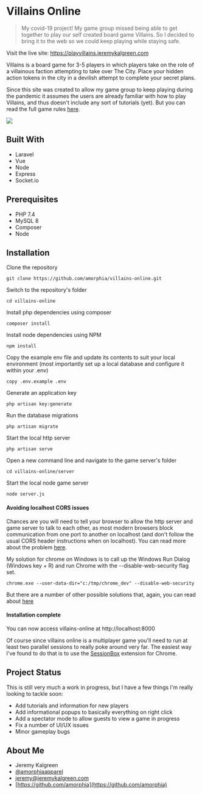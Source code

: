 # Villains Online

> My covid-19 project! My game group missed being able to get together to play our self created board game Villains. So I decided to bring it to the web so we could keep playing while staying safe.

Visit the live site:
https://playvillains.jeremykalgreen.com

Villains is a board game for 3-5 players in which players take on the role of a villainous faction attempting to take over The City. Place your hidden action tokens in the city in a devilish attempt to complete your secret plans.  

Since this site was created to allow my game group to keep playing during the pandemic it assumes the users are already familiar with how to play Villains, and thus doesn't include any sort of tutorials (yet). But you can read the full game rules [here](public/files/villains_full_rules.pdf). 

![](public/images/readme/details.jpg)


## Built With
* Laravel
* Vue
* Node
* Express
* Socket.io

## Prerequisites

* PHP 7.4
* MySQL 8
* Composer
* Node

## Installation

Clone the repository

    git clone https://github.com/amorphia/villains-online.git

Switch to the repository's folder

    cd villains-online

Install php dependencies using composer

    composer install
    
Install node dependencies using NPM

    npm install
    
Copy the example env file and update its contents to suit your local environment (most importantly set up a local database and configure it within your .env)

    copy .env.example .env

Generate an application key

    php artisan key:generate

Run the database migrations

    php artisan migrate
    

Start the local http server

    php artisan serve
    
Open a new command line and navigate to the game server's folder

    cd villains-online/server
    
Start the local node game server

    node server.js    

#### Avoiding localhost CORS issues

Chances are you will need to tell your browser to allow the http server and game server to talk to each other, as most modern browsers block communication from one port to another on localhost (and don't follow the usual CORS header instructions when on localhost). You can read more about the problem [here](https://medium.com/swlh/avoiding-cors-errors-on-localhost-in-2020-5a656ed8cefa).  

My solution for chrome on Windows is to call up the Windows Run Dialog (Windows key + R) and run Chrome with the --disable-web-security flag set.

    chrome.exe --user-data-dir="c:/tmp/chrome_dev" --disable-web-security 
       
But there are a number of other possible solutions that, again, you can read about [here](https://medium.com/swlh/avoiding-cors-errors-on-localhost-in-2020-5a656ed8cefa)

#### Installation complete 

You can now access villains-online at http://localhost:8000 

Of course since villains online is a multiplayer game you'll need to run at least two parallel sessions to really poke around very far. The easiest way I've found to do that is to use the [SessionBox](https://chrome.google.com/webstore/detail/sessionbox-multi-login-to/megbklhjamjbcafknkgmokldgolkdfig?hl=en) extension for Chrome. 

## Project Status

This is still very much a work in progress, but I have a few things I'm really looking to tackle soon:
* Add tutorials and information for new players
* Add informational popups to basically everything on right click
* Add a spectator mode to allow guests to view a game in progress
* Fix a number of UI/UX issues
* Minor gameplay bugs



## About Me

* Jeremy Kalgreen 
* [@amorphiaapparel](https://twitter.com/amorphiaapparel)
* jeremy@jeremykalgreen.com
* [https://github.com/amorphia](https://github.com/amorphia)

